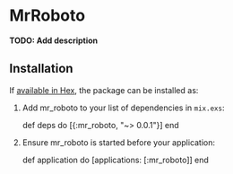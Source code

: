 # MrRoboto

**TODO: Add description**

## Installation

If [available in Hex](https://hex.pm/docs/publish), the package can be installed as:

  1. Add mr_roboto to your list of dependencies in `mix.exs`:

        def deps do
          [{:mr_roboto, "~> 0.0.1"}]
        end

  2. Ensure mr_roboto is started before your application:

        def application do
          [applications: [:mr_roboto]]
        end

